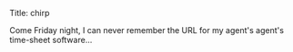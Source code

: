 Title: chirp

Come Friday night, I can never remember the URL for my agent's agent's time-sheet software...
